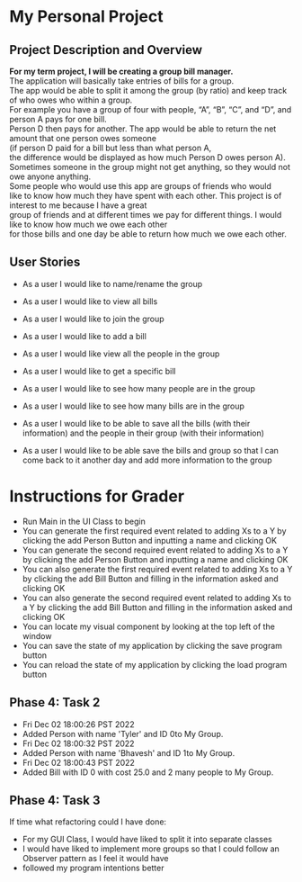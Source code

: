 # My Personal Project

## Project Description and Overview

**For my term project, I will be creating a group bill manager.**  
The application will basically take entries of bills for a group.  
The app would be able to split it among the group (by ratio) and keep track of who owes who within a group.  
For example you have a group of four with people, “A”, “B”, “C”, and “D”, and person A pays for one bill.  
Person D then pays for another.  The app would be able to return the net amount that one person owes someone  
(if person D paid for a bill but less than what person A,  
the difference would be displayed as how much Person D owes person A).  
Sometimes someone in the group might not get anything, so they would not owe anyone anything.  
Some people who would use this app are groups of friends who would  
like to know how much they have spent with each other. This project is of interest to me because I have a great  
group of friends and at different times we pay for different things.  I would like to know how much we owe each other  
for those bills and one day be able to return how much we owe each other.  


## User Stories
- As a user I would like to name/rename the group
- As a user I would like to view all bills
- As a user I would like to join the group
- As a user I would like to add a bill
- As a user I would like view all the people in the group
- As a user I would like to get a specific bill
- As a user I would like to see how many people are in the group
- As a user I would like to see how many bills are in the group

- As a user I would like to be able to save all the bills (with their information) 
and the people in their group (with their information)
- As a user I would like to be able save the bills and group so that I can come back to it another day and add more
information to the group

# Instructions for Grader
- Run Main in the UI Class to begin
- You can generate the first required event related to adding Xs to a Y by clicking the add Person Button
and inputting a name and clicking OK
- You can generate the second required event related to adding Xs to a Y by clicking the add Person Button
and inputting a name and clicking OK
- You can also generate the first required event related to adding Xs to a Y by clicking the add Bill Button 
and filling in the information asked and clicking OK
- You can also generate the second required event related to adding Xs to a Y by clicking the add Bill Button
and filling in the information asked and clicking OK
- You can locate my visual component by looking at the top left of the window
- You can save the state of my application by clicking the save program button
- You can reload the state of my application by clicking the load program button

## Phase 4: Task 2

- Fri Dec 02 18:00:26 PST 2022
- Added Person with name 'Tyler' and ID 0to My Group.
- Fri Dec 02 18:00:32 PST 2022
- Added Person with name 'Bhavesh' and ID 1to My Group.
- Fri Dec 02 18:00:43 PST 2022
- Added Bill with ID 0 with cost 25.0 and 2 many people to My Group.

## Phase 4: Task 3
If time what refactoring could I have done:

- For my GUI Class, I would have liked to split it into separate classes
- I would have liked to implement more groups so that I could follow an Observer pattern as I feel it would have
- followed my program intentions better
